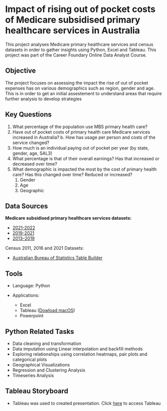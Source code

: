 # Impact of rising out of pocket costs of Medicare subsidised primary healthcare services in Australia

This project analyses Medicare primary healthcare services and census datasets in order to gather insights using Python, Excel and Tableau. This project was part of the Career Foundary Online Data Analyst Course.

## Objective
The project focuses on assessing the impact the rise of out of pocket expenses has on various demographics such as region, gender and age. This is in order to get an initial assestement to understand areas that require further analysis to develop strategies 

## Key Questions
1. What percentage of the population use MBS primary health care?
2.	Have out of pocket costs of primary health care Medicare services increased in Australia?
b.	How has usage per person and costs of the service changed?
3.	How much is an individual paying out of pocket per year (by state, gender, age, SAL3)
4.	What percentage is that of their overall earnings? Has that increased or decreased over time?
5.	What demographic is impacted the most by the cost of primary health care? Has this changed over time? Reduced or increased?
    1.	Gender
    2.	Age
    3.	Geographic

## Data Sources

**Medicare subsidised primary healthcare services datasets:**
- [2021-2022](https://www.aihw.gov.au/reports/primary-health-care/medicare-subsidised-gp-allied-health-and-specialis/data)
- [2019-2021](https://www.aihw.gov.au/reports/primary-health-care/medicare-subsidised-health-local-areas-2021-22/data)
- [2013–2019](https://www.aihw.gov.au/reports/primary-health-care/medicare-subsidised-health-local-areas-2019/data)

Census 2011, 2016 and 2021 Datasets:
- [Australian Bureau of Statistics Table Builder](https://www.abs.gov.au/statistics/microdata-tablebuilder/tablebuilder)

## Tools

- Language: Python
- Applications:
 
  - Excel
  - Tableau ([Dowload macOS](https://public-pantheon.tableau.com/en-us/s/download))
  - Powerpoint

## Python Related Tasks
- Data cleaning and transformation
- Data imputation using Linear interpolation and backfill methods
- Exploring relationships using correlation heatmaps, pair plots and categorical plots
- Geographical Visualizations
- Regression and Clustering Analysis
- Timeseries Analysis

## Tableau Storyboard
- Tableau was used to created presentation. Click [here](https://public.tableau.com/views/ImpactofRisingOut-of-PocketCostsforMedicare-SubsidizedPrimaryCareinAustralia/StoryboardOOPImpact?:language=en-US&:sid=&:display_count=n&:origin=viz_share_link) to access Tableau

